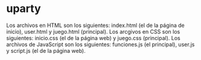 # uparty
Los archivos en HTML son los siguientes: index.html (el de la página de inicio), user.html y juego.html (principal).
Los arcgivos en CSS son los siguientes: inicio.css (el de la página web) y juego.css (principal).
Los archivos de JavaScript son los siguientes: funciones.js (el principal), user.js y script.js (el de la página web).
